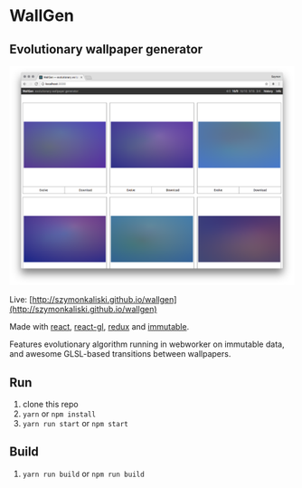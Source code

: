 # WallGen

## Evolutionary wallpaper generator

<p align="center"><img src="assets/screen.png" alt="screenshot" style="max-width:100%;"></p>

Live: [http://szymonkaliski.github.io/wallgen](http://szymonkaliski.github.io/wallgen)

Made with [react](https://facebook.github.io/react/), [react-gl](https://github.com/gre/gl-react), [redux](https://github.com/reactjs/redux) and [immutable](https://facebook.github.io/immutable-js/).

Features evolutionary algorithm running in webworker on immutable data, and awesome GLSL-based transitions between wallpapers.

## Run

1. clone this repo
2. `yarn` or `npm install`
3. `yarn run start` or `npm start`

## Build

1. `yarn run build` or `npm run build`

